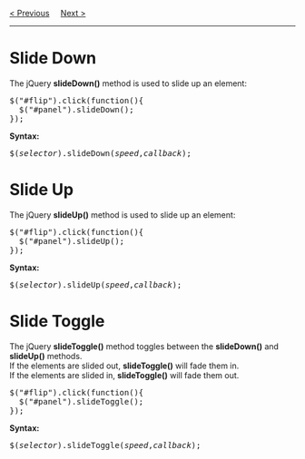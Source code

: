 <a href="/JS/jQuery/Effects/Fade.md">&lt; Previous</a>
&nbsp;&nbsp;&nbsp;
<a href="/JS/jQuery/Effects/Animate.md">Next &gt;</a>
<hr>
<h1>Slide Down</h1>
The jQuery <b>slideDown()</b> method is used to slide up an element:
<pre>
$("#flip").click(function(){
  $("#panel").slideDown();
});
</pre>
<b>Syntax:</b>
<pre>$(<i>selector</i>).slideDown(<i>speed</i>,<i>callback</i>);</pre>
<h1>Slide Up</h1>
The jQuery <b>slideUp()</b> method is used to slide up an element:
<pre>
$("#flip").click(function(){
  $("#panel").slideUp();
});
</pre>
<b>Syntax:</b>
<pre>$(<i>selector</i>).slideUp(<i>speed</i>,<i>callback</i>);</pre>
<h1>Slide Toggle</h1>
The jQuery <b>slideToggle()</b> method toggles between the <b>slideDown()</b> and <b>slideUp()</b> methods.
<br>
If the elements are slided out, <b>slideToggle()</b> will fade them in.
<br>
If the elements are slided in, <b>slideToggle()</b> will fade them out.
<pre>
$("#flip").click(function(){
  $("#panel").slideToggle();
});
</pre>
<b>Syntax:</b>
<pre>$(<i>selector</i>).slideToggle(<i>speed</i>,<i>callback</i>);</pre>
